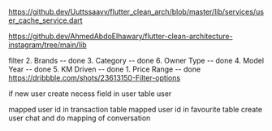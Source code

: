 https://github.dev/Uuttssaavv/flutter_clean_arch/blob/master/lib/services/user_cache_service.dart


https://github.dev/AhmedAbdoElhawary/flutter-clean-architecture-instagram/tree/main/lib



filter
    2. Brands -- done
    3. Category -- done
    6. Owner Type -- done
    4. Model Year -- done 
    5. KM Driven -- done
    1. Price Range -- done
https://dribbble.com/shots/23613150-Filter-options


if new user create necess field in user table
user

mapped user id in transaction table
mapped user id in favourite table
create user chat and do mapping of conversation

    